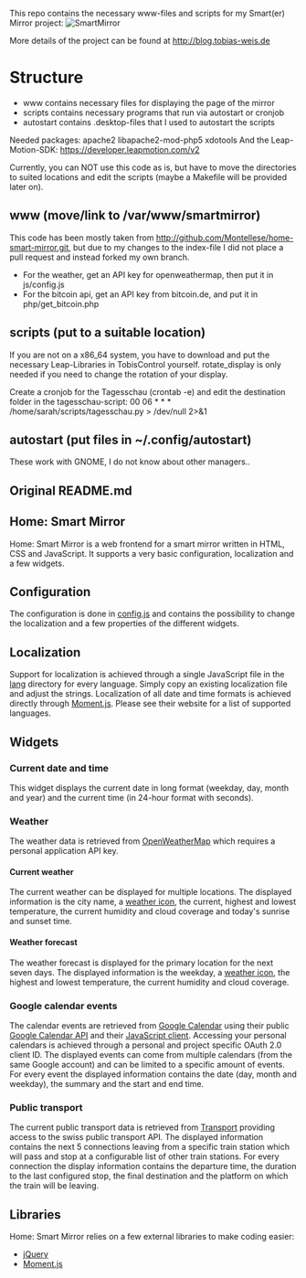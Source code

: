 This repo contains the necessary www-files and scripts for my Smart(er) Mirror project:
![SmartMirror](http://blog.tobias-weis.de/wp-content/uploads/2016/04/watermarked_DSC_0731.jpg)

More details of the project can be found at http://blog.tobias-weis.de

# Structure
- www contains necessary files for displaying the page of the mirror
- scripts contains necessary programs that run via autostart or cronjob
- autostart contains .desktop-files that I used to autostart the scripts 

Needed packages:
apache2 libapache2-mod-php5 xdotools 
And the Leap-Motion-SDK: https://developer.leapmotion.com/v2

Currently, you can NOT use this code as is, but have to move the directories
to suited locations and edit the scripts (maybe a Makefile will be provided later on).

## www (move/link to /var/www/smartmirror)
This code has been mostly taken from http://github.com/Montellese/home-smart-mirror.git,
but due to my changes to the index-file I did not place a pull request and instead forked my own branch.

- For the weather, get an API key for openweathermap, then put it in js/config.js
- For the bitcoin api, get an API key from bitcoin.de, and put it in php/get_bitcoin.php

## scripts (put to a suitable location)
If you are not on a x86_64 system, you have to download and put the necessary Leap-Libraries in TobisControl yourself.
rotate_display is only needed if you need to change the rotation of your display.

Create a cronjob for the Tagesschau (crontab -e) and edit the destination folder in the tagesschau-script:
00 06 * * * /home/sarah/scripts/tagesschau.py > /dev/null 2>&1

## autostart (put files in ~/.config/autostart)
These work with GNOME, I do not know about other managers..

## Original README.md
## Home: Smart Mirror
Home: Smart Mirror is a web frontend for a smart mirror written in HTML, CSS and JavaScript. It supports a very basic configuration, localization and a few widgets.

## Configuration
The configuration is done in [config.js](js/config.js) and contains the possibility to change the localization and a few properties of the different widgets.

## Localization
Support for localization is achieved through a single JavaScript file in the [lang](lang/) directory for every language. Simply copy an existing localization file and adjust the strings.
Localization of all date and time formats is achieved directly through [Moment.js](http://momentjs.com/). Please see their website for a list of supported languages.

## Widgets
### Current date and time
This widget displays the current date in long format (weekday, day, month and year) and the current time (in 24-hour format with seconds).

### Weather
The weather data is retrieved from [OpenWeatherMap](http://openweathermap.org/) which requires a personal application API key.
#### Current weather
The current weather can be displayed for multiple locations. The displayed information is the city name, a [weather icon](http://erikflowers.github.io/weather-icons/), the current, highest and lowest temperature, the current humidity and cloud coverage and today's sunrise and sunset time.

#### Weather forecast
The weather forecast is displayed for the primary location for the next seven days. The displayed information is the weekday, a [weather icon](http://erikflowers.github.io/weather-icons/), the highest and lowest temperature, the current humidity and cloud coverage.

### Google calendar events
The calendar events are retrieved from [Google Calendar](https://www.google.com/calendar) using their public [Google Calendar API](https://developers.google.com/google-apps/calendar/) and their [JavaScript client](https://developers.google.com/google-apps/calendar/quickstart/js). Accessing your personal calendars is achieved through a personal and project specific OAuth 2.0 client ID.
The displayed events can come from multiple calendars (from the same Google account) and can be limited to a specific amount of events. For every event the displayed information contains the date (day, month and weekday), the summary and the start and end time.

### Public transport
The current public transport data is retrieved from [Transport](https://transport.opendata.ch/) providing access to the swiss public transport API. The displayed information contains the next 5 connections leaving from a specific train station which will pass and stop at a configurable list of other train stations. For every connection the display information contains the departure time, the duration to the last configured stop, the final destination and the platform on which the train will be leaving.

## Libraries
Home: Smart Mirror relies on a few external libraries to make coding easier:
* [jQuery](https://jquery.com/)
* [Moment.js](http://momentjs.com/)
